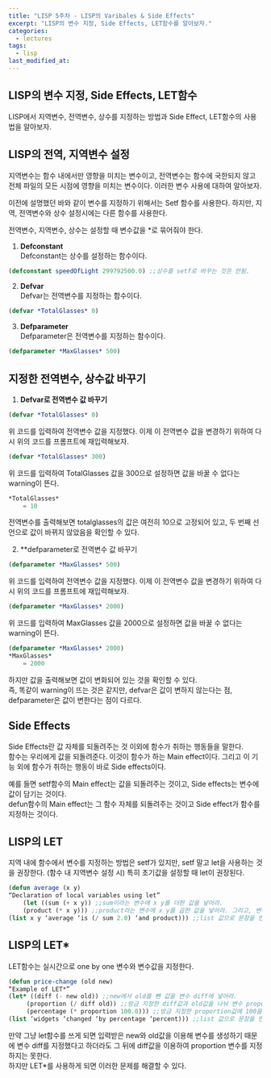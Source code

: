```yaml
---
title: "LISP 5주차 - LISP의 Varibales & Side Effects"
excerpt: "LISP의 변수 지정, Side Effects, LET함수를 알아보자."
categories:
  - lectures
tags:
  - lisp
last_modified_at:
---
```


## LISP의 변수 지정, Side Effects, LET함수
LISP에서 지역변수, 전역변수, 상수를 지정하는 방법과 Side Effect, LET함수의 사용법을 알아보자.
 

## LISP의 전역, 지역변수 설정
지역변수는 함수 내에서만 영향을 미치는 변수이고, 전역변수는 함수에 국한되지 않고 전체 파일의 모든 시점에 영향을 미치는 변수이다. 이러한 변수 사용에 대하여 알아보자.

이전에 설명했던 바와 같이 변수를 지정하기 위해서는 Setf 함수를 사용한다. 하지만, 지역, 전역변수와 상수 설정시에는 다른 함수를 사용한다. 

전역변수, 지역변수, 상수는 설정할 때 변수값을 *로 묶어줘야 한다. 

1. **Defconstant**  
Defconstant는 상수를 설정하는 함수이다.

```lisp
(defconstant speedOfLight 299792500.0) ;;상수를 setf로 바꾸는 것은 안됨.
```

2. **Defvar**  
Defvar는 전역변수를 지정하는 함수이다.

```lisp
(defvar *TotalGlasses* 0)
```

3. **Defparameter**  
Defparameter은 전역변수를 지정하는 함수이다.

```lisp
(defparameter *MaxGlasses* 500)
```

## 지정한 전역변수, 상수값 바꾸기

1. **Defvar로 전역변수 값 바꾸기**
```lisp
(defvar *TotalGlasses* 0)
```

위 코드를 입력하여 전역변수 값을 지정했다.
이제 이 전역변수 값을 변경하기 위하여 다시 위의 코드를 프롬프트에 재입력해보자.

```lisp
(defvar *TotalGlasses* 300)
```

위 코드를 입력하여 TotalGlasses 값을 300으로 설정하면 값을 바꿀 수 없다는 warning이 뜬다.

```lisp
*TotalGlasses*
	= 10
```

전역변수를 출력해보면 totalglasses의 값은 여전히 10으로 고정되어 있고, 두 번째 선언으로 값이 바뀌지 않았음을 확인할 수 있다.  

2. **defparameter로 전역변수 값 바꾸기

```lisp
(defparameter *MaxGlasses* 500)
```

위 코드를 입력하여 전역변수 값을 지정했다.
이제 이 전역변수 값을 변경하기 위하여 다시 위의 코드를 프롬프트에 재입력해보자.

```lisp
(defparameter *MaxGlasses* 2000)
```
위 코드를 입력하여 MaxGlasses 값을 2000으로 설정하면 값을 바꿀 수 없다는 warning이 뜬다.

```lisp
(defparameter *MaxGlasses* 2000)
*MaxGlasses* 
	= 2000
```

하지만 값을 출력해보면 값이 변화되어 있는 것을 확인할 수 있다.  
즉, 똑같이 warning이 뜨는 것은 같지만, defvar은 값이 변하지 않는다는 점, defparameter은 값이 변한다는 점이 다르다.

## Side Effects

Side Effects란 값 자체를 되돌려주는 것 이외에 함수가 취하는 행동들을 말한다.  
함수는 우리에게 값을 되돌려준다. 이것이 함수가 하는 Main effect이다. 그리고 이 기능 외에 함수가 취하는 행동이 바로 Side effects이다.  

예를 들면 setf함수의 Main effect는 값을 되돌려주는 것이고, Side effects는 변수에 값이 담기는 것이다.  
defun함수의 Main effect는 그 함수 자체를 되돌려주는 것이고 Side effect가 함수를 지정하는 것이다. 


## LISP의 LET

지역 내에 함수에서 변수를 지정하는 방법은 setf가 있지만, setf 말고 let을 사용하는 것을 권장한다. (함수 내 지역변수 설정 시) 특히 초기값을 설정할 때 let이 권장된다. 

```lisp
(defun average (x y)
“Declaration of local variables using let”
    (let ((sum (+ x y)) ;;sum이라는 변수에 x y를 더한 값을 넣어라.
    (product (* x y))) ;;product라는 변수에 x y를 곱한 값을 넣어라. 그리고, 변수 지정이 끝나면 괄호를 닫아라. 
(list x y ‘average ‘is (/ sum 2.0) ‘and product))) ;;list 값으로 문장을 만들어 x y의 값과 평균값, 그리고 product값을 출력하라. 
```



## LISP의 LET*
LET함수는 실시간으로 one by one 변수와 변수값을 지정한다.

```lisp
(defun price-change (old new)
“Example of LET*”
(let* ((diff (- new old)) ;;new에서 old를 뺀 값을 변수 diff에 넣어라.
     (proportion (/ diff old)) ;;방금 지정한 diff값과 old값을 나눠 변수 proportion에 넣어라.
     (percentage (* proportion 100.0))) ;;방금 지정한 proportion값에 100을 곱하여 변수percentage에 넣어라.
(list ‘widgets ‘changed ‘by percentage ‘percent))) ;;list 값으로 문장을 만들어 percentage를 출력하라. 
```

만약 그냥 let함수를 쓰게 되면 입력받은 new와 old값을 이용해 변수를 생성하기 때문에 변수 diff를 지정했다고 하더라도 그 뒤에 diff값을 이용하여 proportion 변수를 지정하지는 못한다.  
하지만 LET*를 사용하게 되면 이러한 문제를 해결할 수 있다. 



